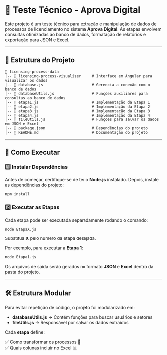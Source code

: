 # 📌 Teste Técnico - Aprova Digital

Este projeto é um teste técnico para extração e manipulação de dados de processos de licenciamento no sistema **Aprova Digital**. As etapas envolvem consultas otimizadas ao banco de dados, formatação de relatórios e exportação para JSON e Excel.

---

## 📂 Estrutura do Projeto

```
📁 licensing-process-data
│-- 📁 licensing-process-visualizer     # Interface em Angular para visualizar os dados
│-- 📄 database.js                      # Gerencia a conexão com o banco de dados
│-- 📄 databaseUtils.js                 # Funções auxiliares para consultas ao banco de dados
│-- 📄 etapa1.js                        # Implementação da Etapa 1
│-- 📄 etapa2.js                        # Implementação da Etapa 2
│-- 📄 etapa3.js                        # Implementação da Etapa 3
│-- 📄 etapa4.js                        # Implementação da Etapa 4
│-- 📄 fileUtils.js                     # Funções para salvar os dados em JSON e Excel
│-- 📄 package.json                     # Dependências do projeto
│-- 📄 README.md                        # Documentação do projeto
```

---

## 🚀 Como Executar

### 1️⃣ **Instalar Dependências**

Antes de começar, certifique-se de ter o **Node.js** instalado. Depois, instale as dependências do projeto:

```sh
npm install
```

### 2️⃣ **Executar as Etapas**

Cada etapa pode ser executada separadamente rodando o comando:

```sh
node EtapaX.js
```

Substitua **X** pelo número da etapa desejada.

Por exemplo, para executar a **Etapa 1**:

```sh
node Etapa1.js
```

Os arquivos de saída serão gerados no formato **JSON** e **Excel** dentro da pasta do projeto.

---

## 🛠️ Estrutura Modular

Para evitar repetição de código, o projeto foi modularizado em:

- **databaseUtils.js** → Contém funções para buscar usuários e setores
- **fileUtils.js** → Responsável por salvar os dados extraídos

Cada **etapa** define:

✅ Como transformar os processos 🔄  
✅ Quais colunas incluir no Excel 📊  



